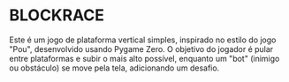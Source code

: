 # BLOCKRACE
Este é um jogo de plataforma vertical simples, inspirado no estilo do jogo "Pou", desenvolvido usando Pygame Zero. O objetivo do jogador é pular entre plataformas e subir o mais alto possível, enquanto um "bot" (inimigo ou obstáculo) se move pela tela, adicionando um desafio.
